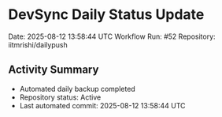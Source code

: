# DevSync Daily Status Update
Date: 2025-08-12 13:58:44 UTC
Workflow Run: #52
Repository: iitmrishi/dailypush

## Activity Summary
- Automated daily backup completed
- Repository status: Active
- Last automated commit: 2025-08-12 13:58:44 UTC
